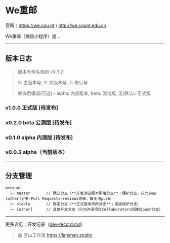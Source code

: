 We重邮
===
官网：https://we.cqu.pt \ http://we.cqupt.edu.cn

We重邮（微信小程序）是...

---

## 版本日志

> 版本号命名规则 vX.Y.Z
> 
> X: 主版本号, Y: 次版本号, Z: 修订号
> 
> 修饰后缀词(可选) - alpha: 内部版本, beta: 测试版, 无(默认): 正式版

### v1.0.0 正式版 [待发布]

### v0.2.0 beta 公测版 [待发布]

### v0.1.0 alpha 内测版 [待发布]

### v0.0.3 alpha（当前版本） 

---

## 分支管理

```
wecqupt
  ├─ master       // 默认分支（**开发测试版本所用分支**；保护分支，只允许由[other]分支-Pull Requests-reviews而来，故无法push）
  ├─ stable       // 稳定分支（**正式版本所用分支**；高级保护分支）
  └─ [other]      // 其他开发分支（只允许该项目Collaborators创建及push分支）
```

---

更多详见：开发记录（[dev-record.md](https://github.com/lanshan-studio/wecqupt/dev-record.md)）

> @ 蓝山工作室 https://lanshan.studio
